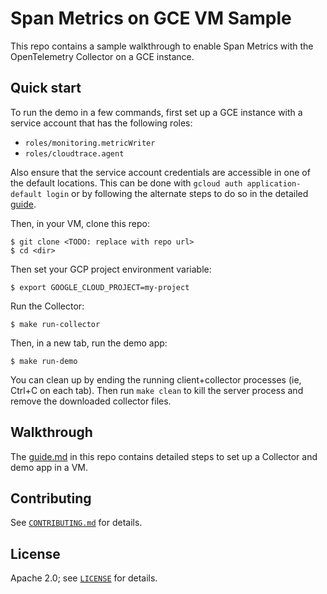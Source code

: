 # Span Metrics on GCE VM Sample

This repo contains a sample walkthrough to enable Span Metrics with the OpenTelemetry 
Collector on a GCE instance.

## Quick start

To run the demo in a few commands, first set up a GCE instance with a service account 
that has the following roles:

* `roles/monitoring.metricWriter`
* `roles/cloudtrace.agent`

Also ensure that the service account credentials are accessible in one of the default locations.
This can be done with `gcloud auth application-default login` or by following the alternate
steps to do so in the detailed [guide](guide.md).

Then, in your VM, clone this repo:

```
$ git clone <TODO: replace with repo url>
$ cd <dir>
```

Then set your GCP project environment variable:

```
$ export GOOGLE_CLOUD_PROJECT=my-project
```

Run the Collector:

```
$ make run-collector
```

Then, in a new tab, run the demo app:

```
$ make run-demo
```

You can clean up by ending the running client+collector processes (ie, Ctrl+C on each tab). 
Then run `make clean` to kill the server process and remove the downloaded collector files.

## Walkthrough

The [guide.md](guide.md) in this repo contains detailed steps to set up a Collector and demo app in a VM.

## Contributing

See [`CONTRIBUTING.md`](CONTRIBUTING.md) for details.

## License

Apache 2.0; see [`LICENSE`](LICENSE) for details.
